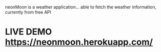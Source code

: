 neonMoon is a weather application...
able to fetch the weather information, currently from free API
# LIVE DEMO https://neonmoon.herokuapp.com/
